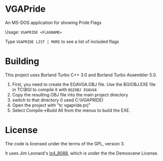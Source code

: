 # VGAPride
 An MS-DOS application for showing Pride Flags

Usage: ```VGAPRIDE <FLAGNAME>```

Type ```VGAPRIDE LIST | MORE``` to see a list of included flags

# Building

This project uses Borland Turbo C++ 3.0 and Borland Turbo Assembler 5.0. 

1. First, you need to create the EGAVGA.OBJ file. Use the BGIOBJ.EXE file in TC\BGI to compile it with ```BGIOBJ EGAVGA```
2. Copy the resulting OBJ file into the main project directory
3. switch to that directory (I used C:\VGAPRIDE)
4. Open the project with "tc vgapride.prj"
5. Select Compile->Build All from the menus to build the EXE.

# License

The code is licensed under the terms of the GPL, version 3.

It uses Jim Leonard's [lz4_8088](http://www.oldskool.org/pc/lz4_8088), which is under the the Demoscene License.  